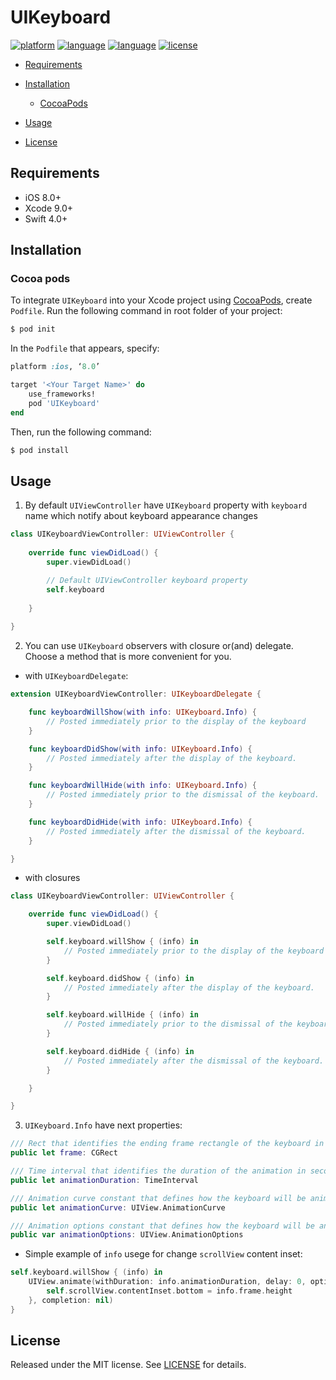 # UIKeyboard

[![platform](https://img.shields.io/badge/Platform-iOS%208%2B-blue.svg)]()
[![language](https://img.shields.io/badge/Language-Swift-red.svg)]()
[![language](https://img.shields.io/badge/pod-4.0.0-blue.svg)]()
[![license](https://img.shields.io/badge/license-MIT-lightgray.svg)]()

- [Requirements](#requirements)

- [Installation](#installation)
    - [CocoaPods](#CocoaPods)
    
- [Usage](#usage)
    
- [License](#license)

## Requirements

- iOS 8.0+
- Xcode 9.0+
- Swift 4.0+

## Installation
### Cocoa pods
To integrate `UIKeyboard` into your Xcode project using [CocoaPods](http://cocoapods.org), create `Podfile`.  Run the following command in root folder of your project:

```bash
$ pod init
```
In the `Podfile` that appears, specify:

```ruby
platform :ios, ‘8.0’

target '<Your Target Name>' do
    use_frameworks!
    pod 'UIKeyboard'
end
```

Then, run the following command:

```bash
$ pod install
```

## Usage
1. By default `UIViewController` have `UIKeyboard` property with `keyboard` name which notify about keyboard appearance changes

```swift
class UIKeyboardViewController: UIViewController {
    
    override func viewDidLoad() {
        super.viewDidLoad()

        // Default UIViewController keyboard property
        self.keyboard
        
    }
    
}
```

2. You can use `UIKeyboard` observers with closure or(and) delegate. Choose a method that is more convenient for you.

-  with `UIKeyboardDelegate`:

```swift
extension UIKeyboardViewController: UIKeyboardDelegate {

    func keyboardWillShow(with info: UIKeyboard.Info) {
        // Posted immediately prior to the display of the keyboard
    }

    func keyboardDidShow(with info: UIKeyboard.Info) {
        // Posted immediately after the display of the keyboard.
    }

    func keyboardWillHide(with info: UIKeyboard.Info) {
        // Posted immediately prior to the dismissal of the keyboard.
    }

    func keyboardDidHide(with info: UIKeyboard.Info) {
        // Posted immediately after the dismissal of the keyboard.
    }

}
```

- with closures

```swift
class UIKeyboardViewController: UIViewController {

    override func viewDidLoad() {
        super.viewDidLoad()

        self.keyboard.willShow { (info) in
            // Posted immediately prior to the display of the keyboard
        }

        self.keyboard.didShow { (info) in
            // Posted immediately after the display of the keyboard.
        }

        self.keyboard.willHide { (info) in
            // Posted immediately prior to the dismissal of the keyboard.
        }

        self.keyboard.didHide { (info) in
            // Posted immediately after the dismissal of the keyboard.
        }

    }

}
```

3. `UIKeyboard.Info` have next properties:
```swift
/// Rect that identifies the ending frame rectangle of the keyboard in screen coordinates. The frame rectangle reflects the current orientation of the device.
public let frame: CGRect

/// Time interval that identifies the duration of the animation in seconds.
public let animationDuration: TimeInterval

/// Animation curve constant that defines how the keyboard will be animated onto or off the screen.
public let animationCurve: UIView.AnimationCurve

/// Animation options constant that defines how the keyboard will be animated onto or off the screen.
public var animationOptions: UIView.AnimationOptions
```

- Simple example of `info` usege for change `scrollView` content inset:
```swift
self.keyboard.willShow { (info) in
    UIView.animate(withDuration: info.animationDuration, delay: 0, options: info.animationOptions, animations: {
        self.scrollView.contentInset.bottom = info.frame.height
    }, completion: nil)
}
```

## License
Released under the MIT license. See [LICENSE](https://github.com/YuriFox/UIKeyboard/blob/master/LICENSE) for details.
